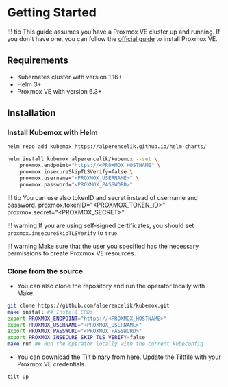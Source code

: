 # Getting Started

!!! tip
    This guide assumes you have a Proxmox VE cluster up and running. If you don't have one, you can follow the [official guide](https://pve.proxmox.com/wiki/Installation) to install Proxmox VE.

## Requirements

* Kubernetes cluster with version 1.16+
* Helm 3+
* Proxmox VE with version 6.3+

## Installation

### Install Kubemox with Helm

```bash
helm repo add kubemox https://alperencelik.github.io/helm-charts/

helm install kubemox alperencelik/kubemox --set \
    proxmox.endpoint="https://<PROXMOX_HOSTNAME" \
    proxmox.insecureSkipTLSVerify=false \
    proxmox.username="<PROXMOX_USERNAME>" \
    proxmox.password="<PROXMOX_PASSWORD>"
```

!!! tip
    You can use also tokenID and secret instead of username and password.
        proxmox.tokenID="<PROXMOX_TOKEN_ID>" \
        proxmox.secret="<PROXMOX_SECRET>"

!!! warning
    If you are using self-signed certificates, you should set `proxmox.insecureSkipTLSVerify` to `true`.

!!! warning
    Make sure that the user you specified has the necessary permissions to create Proxmox VE resources.

### Clone from the source

* You can also clone the repository and run the operator locally with Make. 

```bash
git clone https://github.com/alperencelik/kubemox.git
make install ## Install CRDs
export PROXMOX_ENDPOINT="https://<PROXMOX_HOSTNAME>"
export PROXMOX_USERNAME="<PROXMOX_USERNAME>"
export PROXMOX_PASSWORD="<PROXMOX_PASSWORD>"
export PROXMOX_INSECURE_SKIP_TLS_VERIFY=false
make run ## Run the operator locally with the current kubeconfig
```

* You can download the Tilt binary from [here](https://docs.tilt.dev/install.html). Update the Tiltfile with your Proxmox VE credentials.

```bash
tilt up
```
